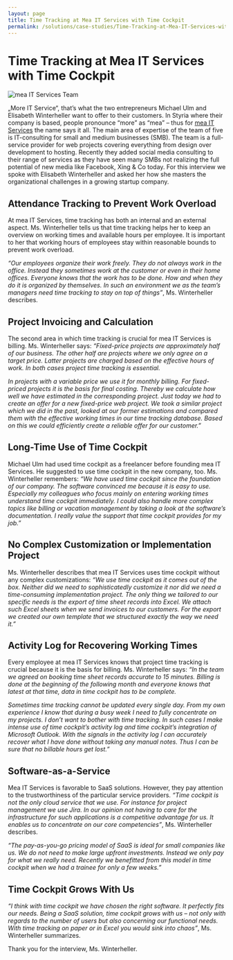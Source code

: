 ```yaml
---
layout: page
title: Time Tracking at Mea IT Services with Time Cockpit
permalink: /solutions/case-studies/Time-Tracking-at-Mea-IT-Services-with-Time-Cockpit/
---
```


<h1>Time Tracking at Mea IT Services with Time Cockpit</h1><p>
  <img src="{{site.baseurl}}/content/images/customer_solutions/case-studies/mea-it/mea-it-services-team.png" alt="mea IT Services Team" title="mea IT Services Team" />
</p><p>„More IT Service“, that’s what the two entrepreneurs Michael Ulm and Elisabeth Winterheller want to offer to their customers. In Styria where their company is based, people pronounce “more” as “mea” – thus for <a href="http://www.mea-it.com/" title="mea IT Services" target="_blank">mea IT Services</a> the name says it all. The main area of expertise of the team of five is IT-consulting for small and medium businesses (SMB). The team is a full-service provider for web projects covering everything from design over development to hosting. Recently they added social media consulting to their range of services as they have seen many SMBs not realizing the full potential of new media like Facebook, Xing &amp; Co today. For this interview we spoke with Elisabeth Winterheller and asked her how she masters the organizational challenges in a growing startup company.</p><h2>Attendance Tracking to Prevent Work Overload</h2><p>At mea IT Services, time tracking has both an internal and an external aspect. Ms. Winterheller tells us that time tracking helps her to keep an overview on working times and available hours per employee. It is important to her that working hours of employees stay within reasonable bounds to prevent work overload.</p><p>
  <em>“Our employees organize their work freely. They do not always work in the office. Instead they sometimes work at the customer or even in their home offices. Everyone knows that the work has to be done. How and when they do it is organized by themselves. In such an environment we as the team’s managers need time tracking to stay on top of things”</em>, Ms. Winterheller describes.</p><h2>Project Invoicing and Calculation</h2><p>The second area in which time tracking is crucial for mea IT Services is billing. Ms. Winterheller says: <em>“Fixed-price projects are approximately half of our business. The other half are projects where we only agree on a target price. Latter projects are charged based on the effective hours of work. In both cases project time tracking is essential.</em></p><p>
  <em>In projects with a variable price we use it for monthly billing. For fixed-priced projects it is the basis for final costing. Thereby we calculate how well we have estimated in the corresponding project. Just today we had to create an offer for a new fixed-price web project. We took a similar project which we did in the past, looked at our former estimations and compared them with the effective working times in our time tracking database. Based on this we could efficiently create a reliable offer for our customer.”</em>
</p><h2>Long-Time Use of Time Cockpit</h2><p>Michael Ulm had used time cockpit as a freelancer before founding mea IT Services. He suggested to use time cockpit in the new company, too. Ms. Winterheller remembers: <em>“We have used time cockpit since the foundation of our company. The software convinced me because it is easy to use. Especially my colleagues who focus mainly on entering working times understand time cockpit immediately. I could also handle more complex topics like billing or vacation management by taking a look at the software’s documentation. I really value the support that time cockpit provides for my job.”</em></p><h2>No Complex Customization or Implementation Project</h2><p>Ms. Winterheller describes that mea IT Services uses time cockpit without any complex customizations: <em>“We use time cockpit as it comes out of the box. Neither did we need to sophisticatedly customize it nor did we need a time-consuming implementation project. The only thing we tailored to our specific needs is the export of time sheet records into Excel. We attach such Excel sheets when we send invoices to our customers. For the export we created our own template that we structured exactly the way we need it.”</em></p><h2>Activity Log for Recovering Working Times</h2><p>Every employee at mea IT Services knows that project time tracking is crucial because it is the basis for billing. Ms. Winterheller says: <em>“In the team we agreed on booking time sheet records accurate to 15 minutes. Billing is done at the beginning of the following month and everyone knows that latest at that time, data in time cockpit has to be complete.</em></p><p>
  <em>Sometimes time tracking cannot be updated every single day. From my own experience I know that during a busy week I need to fully concentrate on my projects. I don’t want to bother with time tracking. In such cases I make intense use of time cockpit’s activity log and time cockpit’s integration of Microsoft Outlook. With the signals in the activity log I can accurately recover what I have done without taking any manual notes. Thus I can be sure that no billable hours get lost.”</em>
</p><h2>Software-as-a-Service</h2><p>Mea IT Services is favorable to SaaS solutions. However, they pay attention to the trustworthiness of the particular service providers. <em>“Time cockpit is not the only cloud service that we use. For instance for project management we use Jira. In our opinion not having to care for the infrastructure for such applications is a competitive advantage for us. It enables us to concentrate on our core competencies”</em>, Ms. Winterheller describes.</p><p>
  <em>“The pay-as-you-go pricing model of SaaS is ideal for small companies like us. We do not need to make large upfront investments. Instead we only pay for what we really need. Recently we benefitted from this model in time cockpit when we had a trainee for only a few weeks.”</em>
</p><h2>Time Cockpit Grows With Us</h2><p>
  <em>“I think with time cockpit we have chosen the right software. It perfectly fits our needs. Being a SaaS solution, time cockpit grows with us – not only with regards to the number of users but also concerning our functional needs. With time tracking on paper or in Excel you would sink into chaos”</em>, Ms. Winterheller summarizes.</p><p>Thank you for the interview, Ms. Winterheller.</p>